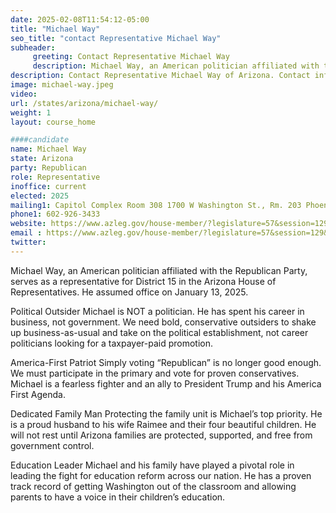```yaml
---
date: 2025-02-08T11:54:12-05:00
title: "Michael Way"
seo_title: "contact Representative Michael Way"
subheader:
     greeting: Contact Representative Michael Way
     description: Michael Way, an American politician affiliated with the Republican Party, serves as a representative for District 15 in the Arizona House of Representatives. He assumed office on January 13, 2025.
description: Contact Representative Michael Way of Arizona. Contact information for Michael Way includes email address, phone number, and mailing address.
image: michael-way.jpeg
video:
url: /states/arizona/michael-way/
weight: 1
layout: course_home

####candidate
name: Michael Way
state: Arizona
party: Republican
role: Representative
inoffice: current
elected: 2025
mailing1: Capitol Complex Room 308 1700 W Washington St., Rm. 203 Phoenix, AZ 85007-2890
phone1: 602-926-3433
website: https://www.azleg.gov/house-member/?legislature=57&session=129&legislator=2363/
email : https://www.azleg.gov/house-member/?legislature=57&session=129&legislator=2363/
twitter: 
---
```

Michael Way, an American politician affiliated with the Republican Party, serves as a representative for District 15 in the Arizona House of Representatives. He assumed office on January 13, 2025.

Political Outsider
Michael is NOT a politician. He has spent his career in business, not government. We need bold, conservative outsiders to shake up business-as-usual and take on the political establishment, not career politicians looking for a taxpayer-paid promotion.

America-First Patriot
Simply voting “Republican” is no longer good enough. We must participate in the primary and vote for proven conservatives. Michael is a fearless fighter and an ally to President Trump and his America First Agenda.

Dedicated Family Man
Protecting the family unit is Michael’s top priority. He is a proud husband to his wife Raimee and their four beautiful children. He will not rest until Arizona families are protected, supported, and free from government control.

Education
Leader
Michael and his family have played a pivotal role in leading the fight for education reform across our nation. He has a proven track record of getting Washington out of the classroom and allowing parents to have a voice in their children’s education.
